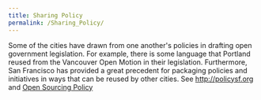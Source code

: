 ```yaml
---
title: Sharing Policy
permalink: /Sharing_Policy/
---
```


Some of the cities have drawn from one another's policies in drafting open government legislation. For example, there is some language that Portland reused from the Vancouver Open Motion in their legislation. Furthermore, San Francisco has provided a great precedent for packaging policies and initiatives in ways that can be reused by other cities. See <http://policysf.org> and [Open Sourcing Policy](http://forums.e-democracy.org/groups/citycamp/messages/topic/3U6mA0dYpZxyfLxKNT2bTg)
